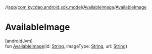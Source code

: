 //[app](../../../index.md)/[com.kycdao.android.sdk.model](../index.md)/[AvailableImage](index.md)/[AvailableImage](-available-image.md)

# AvailableImage

[androidJvm]\
fun [AvailableImage](-available-image.md)(id: [String](https://kotlinlang.org/api/latest/jvm/stdlib/kotlin/-string/index.html), imageType: [String](https://kotlinlang.org/api/latest/jvm/stdlib/kotlin/-string/index.html), url: [String](https://kotlinlang.org/api/latest/jvm/stdlib/kotlin/-string/index.html))
